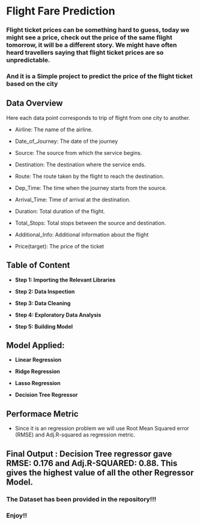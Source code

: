 # Flight Fare Prediction

### Flight ticket prices can be something hard to guess, today we might see a price, check out the price of the same flight tomorrow, it will be a different story. We might have often heard travellers saying that flight ticket prices are so unpredictable.
### And it is a Simple project to predict the price of the flight ticket based on the city

## Data Overview
Here each data point corresponds to trip of flight from one city to another.

- Airline: The name of the airline.

- Date_of_Journey: The date of the journey

- Source: The source from which the service begins.

- Destination: The destination where the service ends.

- Route: The route taken by the flight to reach the destination.

- Dep_Time: The time when the journey starts from the source.

- Arrival_Time: Time of arrival at the destination.

- Duration: Total duration of the flight.

- Total_Stops: Total stops between the source and destination.

- Additional_Info: Additional information about the flight

- Price(target): The price of the ticket

## Table of Content

* __Step 1: Importing the Relevant Libraries__
    
* __Step 2: Data Inspection__
    
* __Step 3: Data Cleaning__
    
* __Step 4: Exploratory Data Analysis__
    
* __Step 5: Building Model__

## Model Applied:

* __Linear Regression__

* __Ridge Regression__

* __Lasso Regression__

* __Decision Tree Regressor__


## Performace Metric
- Since it is an regression problem we will use Root Mean Squared error (RMSE) and Adj.R-squared as regression metric.

## Final Output : Decision Tree regressor gave RMSE: 0.176 and Adj.R-SQUARED: 0.88. This gives the highest value of all the other Regressor Model. 

### The Dataset has been provided in the repository!!!

### Enjoy!!
